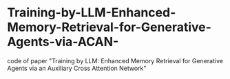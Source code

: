 # Training-by-LLM-Enhanced-Memory-Retrieval-for-Generative-Agents-via-ACAN-
code of paper "Training by LLM: Enhanced Memory Retrieval for Generative Agents via an Auxiliary Cross Attention Network"
